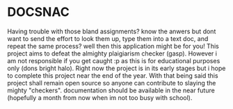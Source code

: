 # DOCSNAC

Having trouble with those bland assignments? know the anwers but dont want to send the effort to look them up, type them into a text doc, and repeat the same process? well then this application might be for you! This project aims to defeat the almighty plaigiarism checker (gasp). However i am not responsible if you get caught :p as this is for educational purposes only (dons bright halo). Right now the project is in its early stages but i hope to complete this project near the end of the year. With that being said this project shall remain open source so anyone can contribute to slaying the mighty "checkers". documentation should be available in the near future (hopefully a month from now when im not too busy with school).

